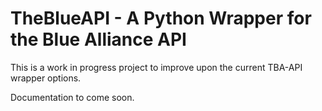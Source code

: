 # TheBlueAPI - A Python Wrapper for the Blue Alliance API

This is a work in progress project to improve upon the current TBA-API wrapper options.

Documentation to come soon.
